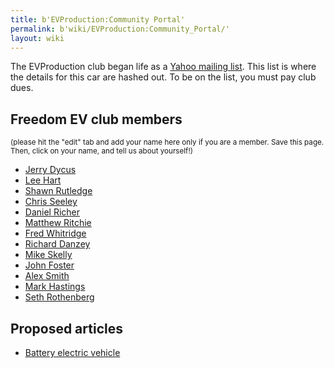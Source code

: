 ```yaml
---
title: b'EVProduction:Community Portal'
permalink: b'wiki/EVProduction:Community_Portal/'
layout: wiki
---
```


The EVProduction club began life as a [Yahoo mailing
list](http://groups.yahoo.com/group/EVProduction/). This list is where
the details for this car are hashed out. To be on the list, you must pay
club dues.

Freedom EV club members
-----------------------

<small>(please hit the "edit" tab and add your name here only if you are
a member. Save this page. Then, click on your name, and tell us about
yourself!)</small>

-   [Jerry Dycus](/wiki/Jerry_Dycus "wikilink")
-   [Lee Hart](/wiki/Lee_Hart "wikilink")
-   [Shawn Rutledge](/wiki/Shawn_Rutledge "wikilink")
-   [Chris Seeley](/wiki/Chris_Seeley "wikilink")
-   [Daniel Richer](/wiki/Daniel_Richer "wikilink")
-   [Matthew Ritchie](/wiki/Matthew_Ritchie "wikilink")
-   [Fred Whitridge](/wiki/Fred_Whitridge "wikilink")
-   [Richard Danzey](/wiki/Richard_Danzey "wikilink")
-   [Mike Skelly](/wiki/Mike_Skelly "wikilink")
-   [John Foster](/wiki/John_Foster "wikilink")
-   [Alex Smith](/wiki/Alex_Smith "wikilink")
-   [Mark Hastings](/wiki/Mark_Hastings "wikilink")
-   [Seth Rothenberg](/wiki/Seth_Rothenberg "wikilink")

Proposed articles
-----------------

-   [Battery electric vehicle](/wiki/Battery_electric_vehicle "wikilink")

